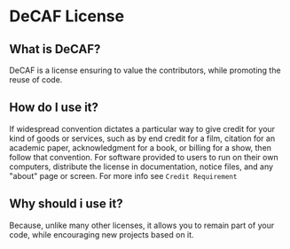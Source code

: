 # DeCAF License
## What is DeCAF?
DeCAF is a license ensuring to value the contributors, while promoting the reuse of code.
## How do I use it?
If widespread convention dictates a particular way to give credit for your kind of goods or services, such as by end credit for a film, citation for an academic paper, acknowledgment for a book, or billing for a show, then follow that convention. For software provided to users to run on their own computers, distribute the license in documentation, notice files, and any "about" page or screen. For more info see ```Credit Requirement```
## Why should i use it?
Because, unlike many other licenses, it allows you to remain part of your code, while encouraging new projects based on it.
